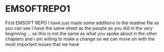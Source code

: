 EMSOFTREPO1
===========

First EMSOFT REPO
I have just made some additions to the readme file as you can see
I have the same sheet as the people as you did in the very beginning ... so this is not the same as what you spoke about in the other chapters and i am willing 
to make a change so we can move on with the most important issues that we have 
